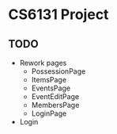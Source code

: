 # CS6131 Project

## TODO

- Rework pages
  - PossessionPage
  - ItemsPage
  - EventsPage
  - EventEditPage
  - MembersPage
  - LoginPage
- Login